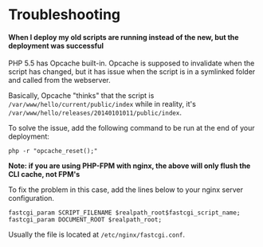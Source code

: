 # Troubleshooting

#### When I deploy my old scripts are running instead of the new, but the deployment was successful

PHP 5.5 has Opcache built-in. Opcache is supposed to invalidate when the script has changed, but it has issue when the script is in a symlinked folder and called from the webserver.

Basically, Opcache "thinks" that the script is `/var/www/hello/current/public/index` while in reality, it's `/var/www/hello/releases/20140101011/public/index`.

To solve the issue, add the following command to be run at the end of your deployment:

```
php -r "opcache_reset();"
```

**Note: if you are using PHP-FPM with nginx, the above will only flush the CLI cache, not FPM's**

To fix the problem in this case, add the lines below to your nginx server configuration. 
```
fastcgi_param SCRIPT_FILENAME $realpath_root$fastcgi_script_name;
fastcgi_param DOCUMENT_ROOT $realpath_root;
```
Usually the file is located at `/etc/nginx/fastcgi.conf`.
